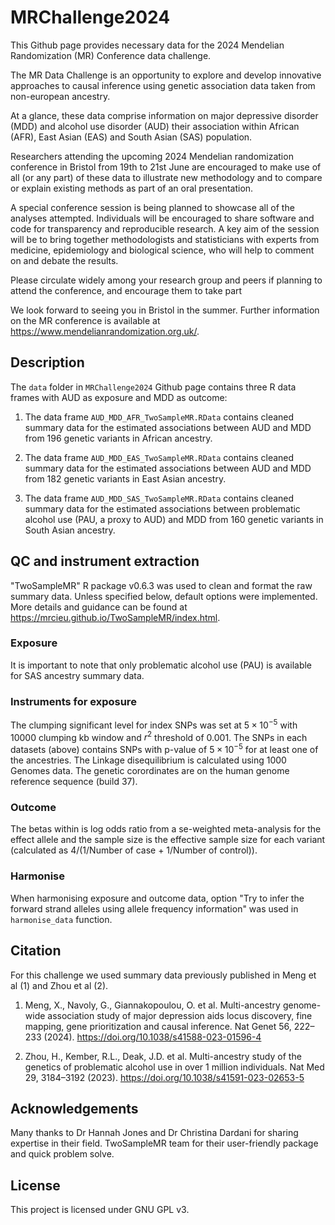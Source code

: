 # MRChallenge2024

This Github page provides necessary data for the 2024 Mendelian Randomization (MR) Conference data challenge.

The MR Data Challenge is an opportunity to explore and develop innovative approaches to causal inference using genetic association data taken from non-european ancestry.

At a glance, these data comprise information on major depressive disorder (MDD) and alcohol use disorder (AUD) their association within African (AFR), East Asian (EAS) and South Asian (SAS) population.

Researchers attending the upcoming 2024 Mendelian randomization conference in Bristol from 19th to 21st June are encouraged to make use of all (or any part) of these data to illustrate new methodology and to compare or explain existing methods as part of an oral presentation.  

A special conference session is being planned to showcase all of the analyses attempted. Individuals will be encouraged to share software and code for transparency and reproducible research. A key aim of the session will be to bring together methodologists and statisticians with experts from medicine, epidemiology and biological science, who will help to comment on and debate the results.

Please circulate widely among your research group and peers if planning to attend the conference, and encourage them to take part

 We look forward to seeing you in Bristol in the summer. Further information on the MR conference is available at https://www.mendelianrandomization.org.uk/.

## Description

The `data` folder in `MRChallenge2024` Github page contains three R data frames with AUD as exposure and MDD as outcome:

1. The data frame `AUD_MDD_AFR_TwoSampleMR.RData` contains cleaned summary data for the estimated associations between AUD and MDD from 196 genetic variants in African ancestry.

2. The data frame `AUD_MDD_EAS_TwoSampleMR.RData` contains cleaned summary data for the estimated associations between AUD and MDD from 182 genetic variants in East Asian ancestry.

3. The data frame `AUD_MDD_SAS_TwoSampleMR.RData` contains cleaned summary data for the estimated associations between problematic alcohol use (PAU, a proxy to AUD) and MDD from 160 genetic variants in South Asian ancestry.

## QC and instrument extraction
"TwoSampleMR" R package v0.6.3 was used to clean and format the raw summary data. Unless specified below, default options were implemented. More details and guidance can be found at https://mrcieu.github.io/TwoSampleMR/index.html. 

### Exposure 
It is important to note that only problematic alcohol use (PAU) is available for SAS ancestry summary data. 

### Instruments for exposure
The clumping significant level for index SNPs was set at $5 \times 10^{-5}$ with 10000 clumping kb window and $r^2$ threshold of 0.001. The SNPs in each datasets (above) contains SNPs with p-value of $5 \times 10^{-5}$ for at least one of the ancestries. The Linkage disequilibrium is calculated using 1000 Genomes data. The genetic corordinates are on the human genome reference sequence (build 37).     

### Outcome
The betas within is log odds ratio from a se-weighted meta-analysis for the effect allele and the sample size is the effective sample size for each variant (calculated as 4/(1/Number of case + 1/Number of control)).

### Harmonise
When harmonising exposure and outcome data, option "Try to infer the forward strand alleles using allele frequency information" was used in `harmonise_data` function.

## Citation

For this challenge we used summary data previously published in Meng et al (1) and Zhou et al (2).

1. Meng, X., Navoly, G., Giannakopoulou, O. et al. Multi-ancestry genome-wide association study of major depression aids locus discovery, fine mapping, gene prioritization and causal inference. Nat Genet 56, 222–233 (2024). https://doi.org/10.1038/s41588-023-01596-4

2. Zhou, H., Kember, R.L., Deak, J.D. et al. Multi-ancestry study of the genetics of problematic alcohol use in over 1 million individuals. Nat Med 29, 3184–3192 (2023). https://doi.org/10.1038/s41591-023-02653-5

## Acknowledgements
Many thanks to Dr Hannah Jones and Dr Christina Dardani for sharing expertise in their field. TwoSampleMR team for their user-friendly package and quick problem solve. 

## License

This project is licensed under GNU GPL v3.
